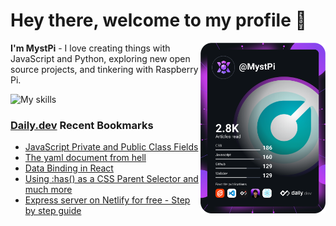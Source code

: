 # Hey there, welcome to my profile 👋

<a href="https://app.daily.dev/MystPi"><img src="https://github.com/MystPi/MystPi/blob/main/devcard.svg" width="200" alt="MystPi's Dev Card" align="right"/></a>

**I'm MystPi** - I love creating things with JavaScript and Python, exploring new open source projects, and tinkering with Raspberry Pi.

![My skills](https://skillicons.dev/icons?i=svelte,js,html,css,py,raspberrypi,react,tailwind)

### [Daily.dev](https://daily.dev) Recent Bookmarks
<!-- daily.dev BOOKMARKS:START -->
- [JavaScript Private and Public Class Fields](https://app.daily.dev/posts/6Ix43wnxG?utm_source=rss&utm_medium=bookmarks&utm_campaign=Itr6mLfRdMms0HCyePtl9)
- [The yaml document from hell](https://app.daily.dev/posts/h4A-amioz?utm_source=rss&utm_medium=bookmarks&utm_campaign=Itr6mLfRdMms0HCyePtl9)
- [Data Binding in React](https://app.daily.dev/posts/5IK0BrPw8?utm_source=rss&utm_medium=bookmarks&utm_campaign=Itr6mLfRdMms0HCyePtl9)
- [Using :has&lpar;&rpar; as a CSS Parent Selector and much more](https://app.daily.dev/posts/rd5KYtenR?utm_source=rss&utm_medium=bookmarks&utm_campaign=Itr6mLfRdMms0HCyePtl9)
- [Express server on Netlify for free - Step by step guide](https://app.daily.dev/posts/jJ8q5Zh53?utm_source=rss&utm_medium=bookmarks&utm_campaign=Itr6mLfRdMms0HCyePtl9)
<!-- daily.dev BOOKMARKS:END -->
